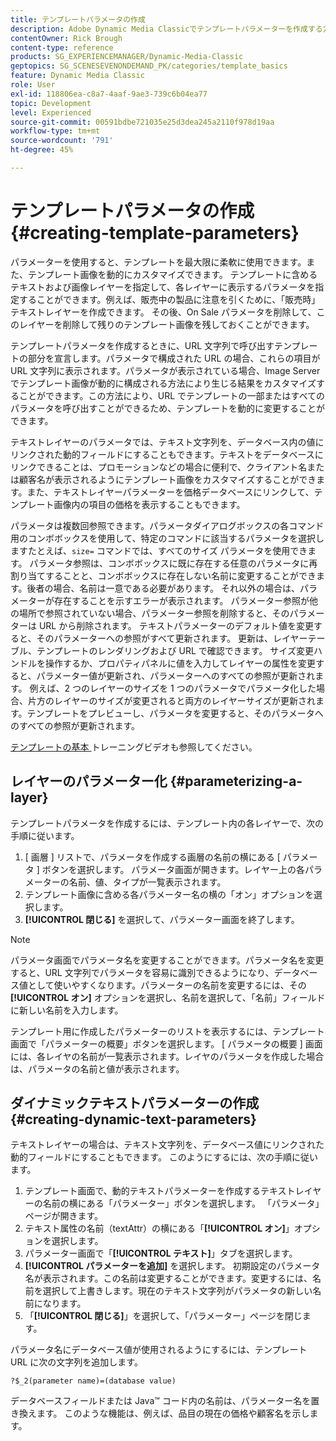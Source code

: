 ```yaml
---
title: テンプレートパラメータの作成
description: Adobe Dynamic Media Classicでテンプレートパラメーターを作成する方法を説明します。
contentOwner: Rick Brough
content-type: reference
products: SG_EXPERIENCEMANAGER/Dynamic-Media-Classic
geptopics: SG_SCENESEVENONDEMAND_PK/categories/template_basics
feature: Dynamic Media Classic
role: User
exl-id: 118806ea-c8a7-4aaf-9ae3-739c6b04ea77
topic: Development
level: Experienced
source-git-commit: 00591bdbe721035e25d3dea245a2110f978d19aa
workflow-type: tm+mt
source-wordcount: '791'
ht-degree: 45%

---
```


# テンプレートパラメータの作成{#creating-template-parameters}

パラメーターを使用すると、テンプレートを最大限に柔軟に使用できます。また、テンプレート画像を動的にカスタマイズできます。 テンプレートに含めるテキストおよび画像レイヤーを指定して、各レイヤーに表示するパラメータを指定することができます。例えば、販売中の製品に注意を引くために、「販売時」テキストレイヤーを作成できます。 その後、On Sale パラメータを削除して、このレイヤーを削除して残りのテンプレート画像を残しておくことができます。

テンプレートパラメータを作成するときに、URL 文字列で呼び出すテンプレートの部分を宣言します。パラメータで構成された URL の場合、これらの項目が URL 文字列に表示されます。パラメータが表示されている場合、Image Server でテンプレート画像が動的に構成される方法により生じる結果をカスタマイズすることができます。この方法により、URL でテンプレートの一部またはすべてのパラメータを呼び出すことができるため、テンプレートを動的に変更することができます。

テキストレイヤーのパラメータでは、テキスト文字列を、データベース内の値にリンクされた動的フィールドにすることもできます。テキストをデータベースにリンクできることは、プロモーションなどの場合に便利で、クライアント名または顧客名が表示されるようにテンプレート画像をカスタマイズすることができます。また、テキストレイヤーパラメーターを価格データベースにリンクして、テンプレート画像内の項目の価格を表示することもできます。

パラメータは複数回参照できます。パラメータダイアログボックスの各コマンド用のコンボボックスを使用して、特定のコマンドに該当するパラメータを選択しますたとえば、`size=` コマンドでは、すべてのサイズ パラメータを使用できます。 パラメータ参照は、コンボボックスに既に存在する任意のパラメータに再割り当てすることと、コンボボックスに存在しない名前に変更することができます。後者の場合、名前は一意である必要があります。 それ以外の場合は、パラメーターが存在することを示すエラーが表示されます。 パラメーター参照が他の場所で参照されていない場合、パラメーター参照を削除すると、そのパラメーターは URL から削除されます。 テキストパラメーターのデフォルト値を変更すると、そのパラメーターへの参照がすべて更新されます。 更新は、レイヤーテーブル、テンプレートのレンダリングおよび URL で確認できます。 サイズ変更ハンドルを操作するか、プロパティパネルに値を入力してレイヤーの属性を変更すると、パラメーター値が更新され、パラメーターへのすべての参照が更新されます。 例えば、2 つのレイヤーのサイズを 1 つのパラメータでパラメータ化した場合、片方のレイヤーのサイズが変更されると両方のレイヤーサイズが更新されます。テンプレートをプレビューし、パラメータを変更すると、そのパラメータへのすべての参照が更新されます。

[ テンプレートの基本 ](https://s7d5.scene7.com/s7viewers/html5/VideoViewer.html?videoserverurl=https://s7d5.scene7.com/is/content/&emailurl=https://s7d5.scene7.com/s7/emailFriend&serverUrl=https://s7d5.scene7.com/is/image/&config=Scene7SharedAssets/Universal_HTML5_Video&contenturl=https://s7d5.scene7.com/skins/&asset=S7tutorials/553_Template%20Basics_converted%20renamed_Dynamic%20Banners-AVS) トレーニングビデオも参照してください。

## レイヤーのパラメーター化 {#parameterizing-a-layer}

テンプレートパラメータを作成するには、テンプレート内の各レイヤーで、次の手順に従います。

1. [ 画層 ] リストで、パラメータを作成する画層の名前の横にある [ パラメータ ] ボタンを選択します。 パラメータ画面が開きます。レイヤー上の各パラメーターの名前、値、タイプが一覧表示されます。
1. テンプレート画像に含める各パラメーター名の横の「オン」オプションを選択します。
1. **[!UICONTROL 閉じる]** を選択して、パラメーター画面を終了します。

>[!NOTE]
>
>パラメータ画面でパラメータ名を変更することができます。パラメータ名を変更すると、URL 文字列でパラメータを容易に識別できるようになり、データベース値として使いやすくなります。パラメーターの名前を変更するには、その **[!UICONTROL オン]** オプションを選択し、名前を選択して、「名前」フィールドに新しい名前を入力します。

テンプレート用に作成したパラメーターのリストを表示するには、テンプレート画面で「パラメーターの概要」ボタンを選択します。 [ パラメータの概要 ] 画面には、各レイヤの名前が一覧表示されます。レイヤのパラメータを作成した場合は、パラメータの名前と値が表示されます。

## ダイナミックテキストパラメーターの作成 {#creating-dynamic-text-parameters}

テキストレイヤーの場合は、テキスト文字列を、データベース値にリンクされた動的フィールドにすることもできます。 このようにするには、次の手順に従います。

1. テンプレート画面で、動的テキストパラメーターを作成するテキストレイヤーの名前の横にある「パラメーター」ボタンを選択します。 「パラメータ」ページが開きます。
1. テキスト属性の名前（textAttr）の横にある「**[!UICONTROL オン]**」オプションを選択します。
1. パラメーター画面で「**[!UICONTROL テキスト]**」タブを選択します。
1. **[!UICONTROL パラメーターを追加]** を選択します。 初期設定のパラメータ名が表示されます。この名前は変更することができます。変更するには、名前を選択して上書きします。現在のテキスト文字列がパラメータの新しい名前になります。
1. 「**[!UICONTROL 閉じる]**」を選択して、「パラメーター」ページを閉じます。

パラメータ名にデータベース値が使用されるようにするには、テンプレート URL に次の文字列を追加します。

```as3
?$_2(parameter name)=(database value)
```

データベースフィールドまたは Java™ コード内の名前は、パラメーター名を置き換えます。 このような機能は、例えば、品目の現在の価格や顧客名を示します。
